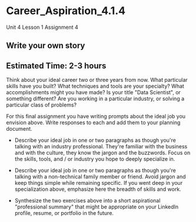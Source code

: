 # Career_Aspiration_4.1.4
Unit 4 Lesson 1 Assignment 4

## Write your own story

## Estimated Time: 2-3 hours

Think about your ideal career two or three years from now. What particular skills have you built? What techniques and tools are your specialty? What accomplishments might you have made? Is your title "Data Scientist", or something different? Are you working in a particular industry, or solving a particular class of problems?

For this final assignment you have writing prompts about the ideal job you envision above. Write responses to each and add them to your planning document.

* Describe your ideal job in one or two paragraphs as though you're talking with an industry professional. They're familiar with the business and with the culture, they know the jargon and the buzzwords. Focus on the skills, tools, and / or industry you hope to deeply specialize in.

* Describe your ideal job in one or two paragraphs as though you're talking with a non-technical family member or friend. Avoid jargon and keep things simple while remaining specific. If you went deep in your specialization above, emphasize here the breadth of skills and work.

* Synthesize the two exercises above into a short aspirational "professional summary" that might be appropriate on your LinkedIn profile, resume, or portfolio in the future.
